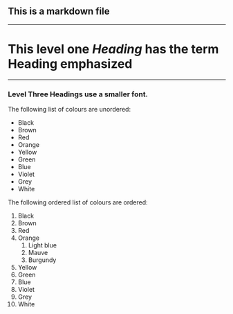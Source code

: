 ## This is a markdown file
___

# This level one *__Heading__* has the term Heading emphasized 
___

### Level Three Headings use a smaller font.

The following list of colours are unordered:

* Black
* Brown
* Red
* Orange
* Yellow
* Green
* Blue
* Violet
* Grey
* White

The following ordered list of colours are ordered:

1. Black
4. Brown
3. Red
6. Orange
    1. Light blue
    3. Mauve
    2. Burgundy
9. Yellow
8. Green
2. Blue
5. Violet
7. Grey
10. White

